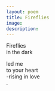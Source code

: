 ```yaml
---
layout: poem
title: Fireflies
image: 
description:
---
```


Fireflies <br>
in the dark <br>
<!-- split -->
led me <br>
to your heart <br>
-rising in love <br>
.



